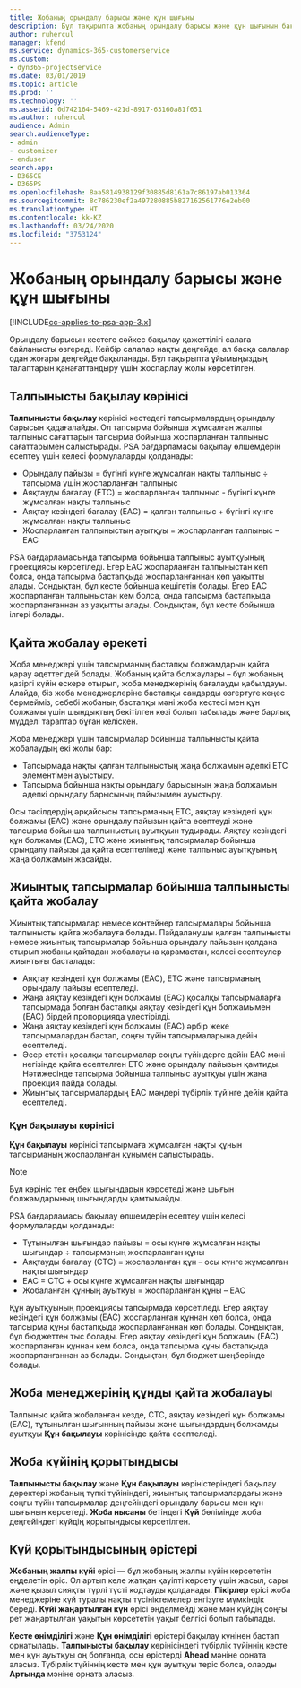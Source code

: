 ```yaml
---
title: Жобаның орындалу барысы және құн шығыны
description: Бұл тақырыпта жобаның орындалу барысы және құн шығынын бақылау жолы туралы ақпарат берілген.
author: ruhercul
manager: kfend
ms.service: dynamics-365-customerservice
ms.custom:
- dyn365-projectservice
ms.date: 03/01/2019
ms.topic: article
ms.prod: ''
ms.technology: ''
ms.assetid: 0d742164-5469-421d-8917-63160a81f651
ms.author: ruhercul
audience: Admin
search.audienceType:
- admin
- customizer
- enduser
search.app:
- D365CE
- D365PS
ms.openlocfilehash: 8aa5814938129f30885d8161a7c86197ab013364
ms.sourcegitcommit: 8c786230ef2a497280885b827162561776e2eb00
ms.translationtype: HT
ms.contentlocale: kk-KZ
ms.lasthandoff: 03/24/2020
ms.locfileid: "3753124"
---
```

# <a name="project-progress-and-cost-consumption"></a>Жобаның орындалу барысы және құн шығыны

[!INCLUDE[cc-applies-to-psa-app-3.x](../includes/cc-applies-to-psa-app-3x.md)]

Орындалу барысын кестеге сәйкес бақылау қажеттілігі салаға байланысты өзгереді. Кейбір салалар нақты деңгейде, ал басқа салалар одан жоғары деңгейде бақыланады. Бұл тақырыпта ұйымыңыздың талаптарын қанағаттандыру үшін жоспарлау жолы көрсетілген.

## <a name="effort-tracking-view"></a>Талпынысты бақылау көрінісі

**Талпынысты бақылау** көрінісі кестедегі тапсырмалардың орындалу барысын қадағалайды. Ол тапсырма бойынша жұмсалған жалпы талпыныс сағаттарын тапсырма бойынша жоспарланған талпыныс сағаттарымен салыстырады. PSA бағдарламасы бақылау өлшемдерін есептеу үшін келесі формулаларды қолданады:

- Орындалу пайызы = бүгінгі күнге жұмсалған нақты талпыныс ÷ тапсырма үшін жоспарланған талпыныс 
- Аяқтауды бағалау (ETC) = жоспарланған талпыныс - бүгінгі күнге жұмсалған нақты талпыныс 
- Аяқтау кезіндегі бағалау (EAC) = қалған талпыныс + бүгінгі күнге жұмсалған нақты талпыныс 
- Жоспарланған талпыныстың ауытқуы = жоспарланған талпыныс – EAC

PSA бағдарламасында тапсырма бойынша талпыныс ауытқуының проекциясы көрсетіледі. Егер EAC жоспарланған талпыныстан көп болса, онда тапсырма бастапқыда жоспарланғаннан көп уақытты алады. Сондықтан, бұл кесте бойынша кешігетін болады. Егер EAC жоспарланған талпыныстан кем болса, онда тапсырма бастапқыда жоспарланғаннан аз уақытты алады. Сондықтан, бұл кесте бойынша ілгері болады.

## <a name="re-projecting-effort"></a>Қайта жобалау әрекеті

Жоба менеджері үшін тапсырманың бастапқы болжамдарын қайта қарау әдеттегідей болады. Жобаның қайта болжаулары – бұл жобаның қазіргі күйін ескере отырып, жоба менеджерінің бағалауды қабылдауы. Алайда, біз жоба менеджерлеріне бастапқы сандарды өзгертуге кеңес бермейміз, себебі жобаның бастапқы мәні жоба кестесі мен құн болжамы үшін шындықтың бекітілген көзі болып табылады және барлық мүдделі тараптар бұған келіскен.

Жоба менеджері үшін тапсырмалар бойынша талпынысты қайта жобалаудың екі жолы бар:

- Тапсырмада нақты қалған талпыныстың жаңа болжамын әдепкі ETC элементімен ауыстыру. 
- Тапсырма бойынша нақты орындалу барысының жаңа болжамын әдепкі орындалу барысының пайызымен ауыстыру.

Осы тәсілдердің әрқайсысы тапсырманың ETC, аяқтау кезіндегі құн болжамы (EAC) және орындалу пайызын қайта есептеуді және тапсырма бойынша талпыныстың ауытқуын тудырады. Аяқтау кезіндегі құн болжамы (EAC), ETC және жиынтық тапсырмалар бойынша орындалу пайызы да қайта есептелінеді және талпыныс ауытқуының жаңа болжамын жасайды.

## <a name="re-projection-of-effort-on-summary-tasks"></a>Жиынтық тапсырмалар бойынша талпынысты қайта жобалау

Жиынтық тапсырмалар немесе контейнер тапсырмалары бойынша талпынысты қайта жобалауға болады. Пайдаланушы қалған талпынысты немесе жиынтық тапсырмалар бойынша орындалу пайызын қолдана отырып жобаны қайтадан жобалауына қарамастан, келесі есептеулер жиынтығы басталады:

- Аяқтау кезіндегі құн болжамы (EAC), ETC және тапсырманың орындалу пайызы есептеледі.
- Жаңа аяқтау кезіндегі құн болжамы (EAC) қосалқы тапсырмаларға тапсырмада болған бастапқы аяқтау кезіндегі құн болжамымен (EAC) бірдей пропорцияда үлестірілді.
- Жаңа аяқтау кезіндегі құн болжамы (EAC) әрбір жеке тапсырмалардан бастап, соңғы түйін тапсырмаларына дейін есептеледі. 
- Әсер ететін қосалқы тапсырмалар соңғы түйіндерге дейін EAC мәні негізінде қайта есептелген ETC және орындалу пайызын қамтиды. Нәтижесінде тапсырма бойынша талпыныс ауытқуы үшін жаңа проекция пайда болады. 
- Жиынтық тапсырмалардың EAC мәндері түбірлік түйінге дейін қайта есептеледі.

### <a name="cost-tracking-view"></a>Құн бақылауы көрінісі 

**Құн бақылауы** көрінісі тапсырмаға жұмсалған нақты құнын тапсырманың жоспарланған құнымен салыстырады. 

> [!NOTE]
> Бұл көрініс тек еңбек шығындарын көрсетеді және шығын болжамдарының шығындарды қамтымайды. 

PSA бағдарламасы бақылау өлшемдерін есептеу үшін келесі формулаларды қолданады:

- Тұтынылған шығындар пайызы = осы күнге жұмсалған нақты шығындар ÷ тапсырманың жоспарланған құны
- Аяқтауды бағалау (CTC) = жоспарланған құн – осы күнге жұмсалған нақты шығындар
- EAC = CTC + осы күнге жұмсалған нақты шығындар
- Жобаланған құнның ауытқуы = жоспарланған құны – EAC

Құн ауытқуының проекциясы тапсырмада көрсетіледі. Егер аяқтау кезіндегі құн болжамы (EAC) жоспарланған құннан көп болса, онда тапсырма құны бастапқыда жоспарланғаннан көп болады. Сондықтан, бұл бюджеттен тыс болады. Егер аяқтау кезіндегі құн болжамы (EAC) жоспарланған құннан кем болса, онда тапсырма құны бастапқыда жоспарланғаннан аз болады. Сондықтан, бұл бюджет шеңберінде болады.

## <a name="project-managers-re-projection-of-cost"></a>Жоба менеджерінің құнды қайта жобалауы

Талпыныс қайта жобаланған кезде, CTC, аяқтау кезіндегі құн болжамы (EAC), тұтынылған шығынның пайызы және шығындардың болжамды ауытқуы **Құн бақылауы** көрінісінде қайта есептеледі.

## <a name="project-status-summary"></a>Жоба күйінің қорытындысы

**Талпынысты бақылау** және **Құн бақылауы** көріністеріндегі бақылау деректері жобаның түпкі түйініндегі, жиынтық тапсырмалардағы және соңғы түйін тапсырмалар деңгейіндегі орындалу барысы мен құн шығынын көрсетеді. **Жоба нысаны** бетіндегі **Күй** бөлімінде жоба деңгейіндегі күйдің қорытындысы көрсетілген.

## <a name="status-summary-fields"></a>Күй қорытындысының өрістері

**Жобаның жалпы күйі** өрісі — бұл жобаның жалпы күйін көрсететін өңделетін өріс. Ол артып келе жатқан қауіпті көрсету үшін жасыл, сары және қызыл сияқты түрлі түсті кодтауды қолданады. **Пікірлер** өрісі жоба менеджеріне күй туралы нақты түсініктемелер енгізуге мүмкіндік береді. **Күйі жаңартылған күн** өрісі өңделмейді және мән күйдің соңғы рет жаңартылған уақытын көрсететін уақыт белгісі болып табылады.

**Кесте өнімділігі** және **Құн өнімділігі** өрістері бақылау күнінен бастап орнатылады. **Талпынысты бақылау** көрінісіндегі түбірлік түйіннің кесте мен құн ауытқуы оң болғанда, осы өрістерді **Ahead** мәніне орната аласыз. Түбірлік түйіннің кесте мен құн ауытқуы теріс болса, оларды **Артында** мәніне орната аласыз.
